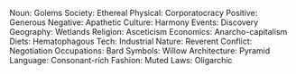 Noun: Golems
Society: Ethereal
Physical: Corporatocracy
Positive: Generous
Negative: Apathetic
Culture: Harmony
Events: Discovery
Geography: Wetlands
Religion: Asceticism
Economics: Anarcho-capitalism
Diets: Hematophagous
Tech: Industrial
Nature: Reverent
Conflict: Negotiation
Occupations: Bard
Symbols: Willow
Architecture: Pyramid
Language: Consonant-rich
Fashion: Muted
Laws: Oligarchic